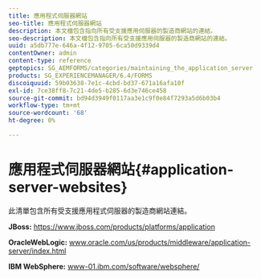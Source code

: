 ```yaml
---
title: 應用程式伺服器網站
seo-title: 應用程式伺服器網站
description: 本文檔包含指向所有受支援應用伺服器的製造商網站的連結。
seo-description: 本文檔包含指向所有受支援應用伺服器的製造商網站的連結。
uuid: a5db777e-646a-4f12-9705-6ca50d9339d4
contentOwner: admin
content-type: reference
geptopics: SG_AEMFORMS/categories/maintaining_the_application_server
products: SG_EXPERIENCEMANAGER/6.4/FORMS
discoiquuid: 59b03638-7e1c-4cbd-bd37-671a16afa10f
exl-id: 7ce38ff8-7c21-4de5-b285-6d3e746ce458
source-git-commit: bd94d3949f0117aa3e1c9f0e84f7293a5d6b03b4
workflow-type: tm+mt
source-wordcount: '68'
ht-degree: 0%

---
```


# 應用程式伺服器網站{#application-server-websites}

此清單包含所有受支援應用程式伺服器的製造商網站連結。

**JBoss:** https://www.jboss.com/products/platforms/application

**OracleWebLogic:** www.oracle.com/us/products/middleware/application-server/index.html

**IBM WebSphere:** www-01.ibm.com/software/websphere/
